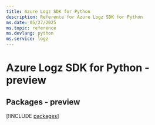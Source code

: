 ```yaml
---
title: Azure Logz SDK for Python
description: Reference for Azure Logz SDK for Python
ms.date: 05/27/2025
ms.topic: reference
ms.devlang: python
ms.service: logz
---
```

# Azure Logz SDK for Python - preview
## Packages - preview
[!INCLUDE [packages](logz-index.md)]